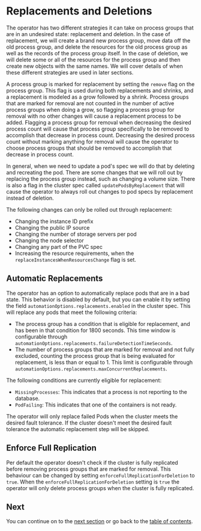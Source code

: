 # Replacements and Deletions

The operator has two different strategies it can take on process groups that are in an undesired state: replacement and deletion. In the case of replacement, we will create a brand new process group, move data off the old process group, and delete the resources for the old process group as well as the records of the process group itself. In the case of deletion, we will delete some or all of the resources for the process group and then create new objects with the same names. We will cover details of when these different strategies are used in later sections.

A process group is marked for replacement by setting the `remove` flag on the process group. This flag is used during both replacements and shrinks, and a replacement is modeled as a grow followed by a shrink. Process groups that are marked for removal are not counted in the number of active process groups when doing a grow, so flagging a process group for removal with no other changes will cause a replacement process to be added. Flagging a process group for removal when decreasing the desired process count will cause that process group specifically to be removed to accomplish that decrease in process count. Decreasing the desired process count without marking anything for removal will cause the operator to choose process groups that should be removed to accomplish that decrease in process count.

In general, when we need to update a pod's spec we will do that by deleting and recreating the pod. There are some changes that we will roll out by replacing the process group instead, such as changing a volume size. There is also a flag in the cluster spec called `updatePodsByReplacement` that will cause the operator to always roll out changes to pod specs by replacement instead of deletion.

The following changes can only be rolled out through replacement:

* Changing the instance ID prefix
* Changing the public IP source
* Changing the number of storage servers per pod
* Changing the node selector
* Changing any part of the PVC spec
* Increasing the resource requirements, when the `replaceInstancesWhenResourcesChange` flag is set.

## Automatic Replacements

The operator has an option to automatically replace pods that are in a bad state. This behavior is disabled by default, but you can enable it by setting the field `automationOptions.replacements.enabled` in the cluster spec. This will replace any pods that meet the following criteria:

* The process group has a condition that is eligible for replacement, and has been in that condition for 1800 seconds. This time window is configurable through `automationOptions.replacements.failureDetectionTimeSeconds`.
* The number of process groups that are marked for removal and not fully excluded, counting the process group that is being evaluated for replacement, is less than or equal to 1. This limit is configurable through `automationOptions.replacements.maxConcurrentReplacements`.

The following conditions are currently eligible for replacement:

* `MissingProcesses`: This indicates that a process is not reporting to the database.
* `PodFailing`: This indicates that one of the containers is not ready.

The operator will only replace failed Pods when the cluster meets the desired fault tolerance.
If the cluster doesn't meet the desired fault tolerance the automatic replacement step will be skipped.

## Enforce Full Replication

Per default the operator doesn't check if the cluster is fully replicated before removing process groups that are marked for removal.
This behaviour can be changed by setting `enforceFullReplicationForDeletion` to `true`.
When the `enforceFullReplicationForDeletion` setting is `true` the operator will only delete process groups when the cluster is fully replicated.

## Next

You can continue on to the [next section](fault_domains.md) or go back to the [table of contents](index.md).
